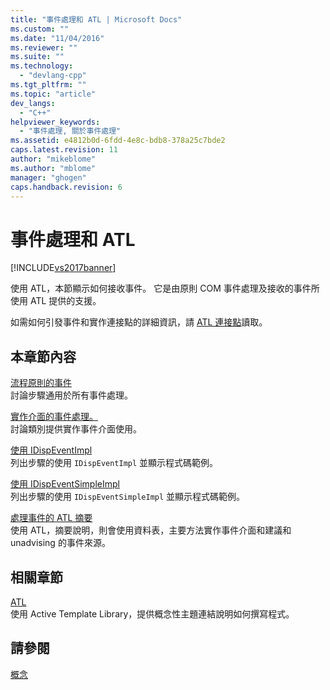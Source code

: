 ```yaml
---
title: "事件處理和 ATL | Microsoft Docs"
ms.custom: ""
ms.date: "11/04/2016"
ms.reviewer: ""
ms.suite: ""
ms.technology: 
  - "devlang-cpp"
ms.tgt_pltfrm: ""
ms.topic: "article"
dev_langs: 
  - "C++"
helpviewer_keywords: 
  - "事件處理, 關於事件處理"
ms.assetid: e4812b0d-6fdd-4e8c-bdb8-378a25c7bde2
caps.latest.revision: 11
author: "mikeblome"
ms.author: "mblome"
manager: "ghogen"
caps.handback.revision: 6
---
```

# 事件處理和 ATL
[!INCLUDE[vs2017banner](../assembler/inline/includes/vs2017banner.md)]

使用 ATL，本節顯示如何接收事件。  它是由原則 COM 事件處理及接收的事件所使用 ATL 提供的支援。  
  
 如需如何引發事件和實作連接點的詳細資訊，請 [ATL 連接點](../atl/atl-connection-points.md)讀取。  
  
## 本章節內容  
 [流程原則的事件](../atl/event-handling-principles.md)  
 討論步驟通用於所有事件處理。  
  
 [實作介面的事件處理。](../atl/implementing-the-event-handling-interface.md)  
 討論類別提供實作事件介面使用。  
  
 [使用 IDispEventImpl](../atl/using-idispeventimpl.md)  
 列出步驟的使用 `IDispEventImpl` 並顯示程式碼範例。  
  
 [使用 IDispEventSimpleImpl](../atl/using-idispeventsimpleimpl.md)  
 列出步驟的使用 `IDispEventSimpleImpl` 並顯示程式碼範例。  
  
 [處理事件的 ATL 摘要](../atl/atl-event-handling-summary.md)  
 使用 ATL，摘要說明，則會使用資料表，主要方法實作事件介面和建議和 unadvising 的事件來源。  
  
## 相關章節  
 [ATL](../atl/active-template-library-atl-concepts.md)  
 使用 Active Template Library，提供概念性主題連結說明如何撰寫程式。  
  
## 請參閱  
 [概念](../atl/active-template-library-atl-concepts.md)